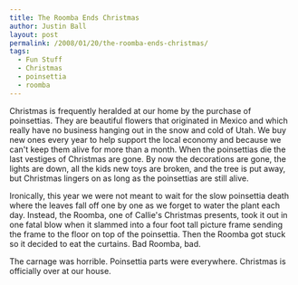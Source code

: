 ```yaml
---
title: The Roomba Ends Christmas
author: Justin Ball
layout: post
permalink: /2008/01/20/the-roomba-ends-christmas/
tags:
  - Fun Stuff
  - Christmas
  - poinsettia
  - roomba
---
```



Christmas is frequently heralded at our home by the purchase of poinsettias. They are beautiful flowers that originated in Mexico and which really have no business hanging out in the snow and cold of Utah. We buy new ones every year to help support the local economy and because we can't keep them alive for more than a month. When the poinsettias die the last vestiges of Christmas are gone. By now the decorations are gone, the lights are down, all the kids new toys are broken, and the tree is put away, but Christmas lingers on as long as the poinsettias are still alive.

Ironically, this year we were not meant to wait for the slow poinsettia death where the leaves fall off one by one as we forget to water the plant each day. Instead, the Roomba, one of Callie's Christmas presents, took it out in one fatal blow when it slammed into a four foot tall picture frame sending the frame to the floor on top of the poinsettia. Then the Roomba got stuck so it decided to eat the curtains. Bad Roomba, bad.

The carnage was horrible. Poinsettia parts were everywhere. Christmas is officially over at our house.